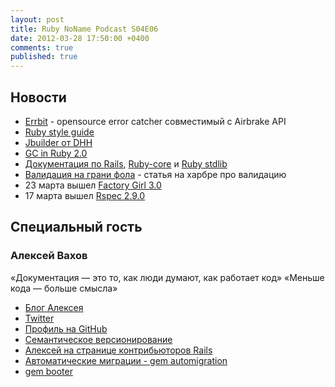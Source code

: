 ```yaml
---
layout: post
title: Ruby NoName Podcast S04E06
date: 2012-03-28 17:50:00 +0400
comments: true
published: true
---
```

## Новости
* [Errbit](https://github.com/errbit/errbit) - opensource error catcher совместимый с Airbrake API
* [Ruby style guide](https://github.com/styleguide/ruby)
* [Jbuilder от DHH](https://github.com/rails/jbuilder/)
* [GC in Ruby 2.0](http://patshaughnessy.net/2012/3/23/why-you-should-be-excited-about-garbage-collection-in-ruby-2-0)
* [Документация по Rails](http://api.rubyonrails.org/), [Ruby-core](http://www.ruby-doc.org/core-1.9.3/) и [Ruby stdlib](http://www.ruby-doc.org/stdlib-1.9.3/)
* [Валидация на грани фола](http://habrahabr.ru/post/140684/) - статья на харбре про валидацию
* 23 марта вышел [Factory Girl 3.0](http://robots.thoughtbot.com/post/19412394597/factory-girl-hits-3-0)
* 17 марта вышел [Rspec 2.9.0](http://blog.davidchelimsky.net/2012/03/17/rspec-290-is-released/)

## Специальный гость

### Алексей Вахов

«Документация — это то, как люди думают, как работает код»
«Меньше кода — больше смысла»

* [Блог Алексея](http://vakhov.me/)
* [Twitter](https://twitter.com/#!/avakhov)
* [Профиль на GitHub](https://github.com/avakhov)
* [Семантическое версионирование](http://semver.org/)
* [Алексей на странице контрибьюторов Rails](http://contributors.rubyonrails.org/contributors/alexey-vakhov/commits)
* [Автоматические миграции - gem automigration](http://vakhov.me/blog/2012/03/24/automigration/)
* [gem booter](https://github.com/boshie/booter)
